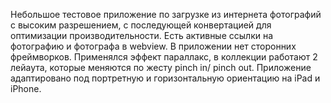 Небольшое тестовое приложение по загрузке из интернета фотографий с высоким разрешением, с последующей конвертацией для оптимизации производительности. Есть активные ссылки на фотографию и фотографа в webview.
В приложении нет сторонних фреймворков. Применялся эффект параллакс, в коллекции работают 2 лейаута, которые меняются по жесту pinch in/ pinch out. Приложение адаптировано под портретную и горизонтальную ориентацию на iPad и iPhone.
